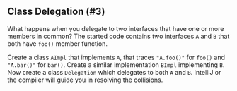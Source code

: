 ## Class Delegation (#3)

What happens when you delegate to two interfaces that have one or more
members in common? The started code contains two interfaces `A` and `B`
that both have `foo()` member function. 

Create a class `AImpl` that implements `A`, that traces `"A.foo()"` for `foo()`
and `"A.bar()"` for `bar()`. Create a similar implementation `BImpl`
implementing `B`. Now create a class `Delegation` which delegates to both `A`
and `B`. IntelliJ or the compiler will guide you in resolving the collisions.